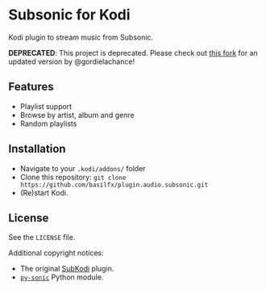 # Subsonic for Kodi
Kodi plugin to stream music from Subsonic.

**DEPRECATED**: This project is deprecated. Please check out [this fork](https://github.com/gordielachance/plugin.audio.subsonic) for an updated version by @gordielachance!

## Features
* Playlist support
* Browse by artist, album and genre
* Random playlists

## Installation
* Navigate to your `.kodi/addons/` folder
* Clone this repository: `git clone https://github.com/basilfx/plugin.audio.subsonic.git`
* (Re)start Kodi.

## License
See the `LICENSE` file.

Additional copyright notices:
* The original [SubKodi](https://github.com/DarkAllMan/SubKodi) plugin.
* [`py-sonic`](https://github.com/crustymonkey/py-sonic) Python module.
